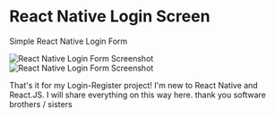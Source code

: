 # React Native Login Screen

Simple React Native Login Form

![React Native Login Form Screenshot](https://i.ibb.co/0B4r6jx/Screenshot-20220501-154400.png)
![React Native Login Form Screenshot](https://i.ibb.co/NpDjv2/Screenshot-20220501-154050.png)

That's it for my Login-Register project! I'm new to React Native and React.JS. I will share everything on this way here. thank you software brothers / sisters
